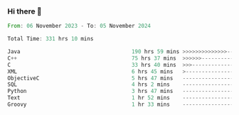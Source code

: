 ### Hi there 👋

<!--
**luoxuanzao/luoxuanzao** is a ✨ _special_ ✨ repository because its `README.md` (this file) appears on your GitHub profile.

Here are some ideas to get you started:

- 🔭 I’m currently working on ...
- 🌱 I’m currently learning ...
- 👯 I’m looking to collaborate on ...
- 🤔 I’m looking for help with ...
- 💬 Ask me about ...
- 📫 How to reach me: ...
- 😄 Pronouns: ...
- ⚡ Fun fact: ...
-->

<!--START_SECTION:waka-->

```rust
From: 06 November 2023 - To: 05 November 2024

Total Time: 331 hrs 10 mins

Java                                   190 hrs 59 mins >>>>>>>>>>>>>>-----------   57.65 %
C++                                    75 hrs 37 mins  >>>>>>-------------------   22.83 %
C                                      33 hrs 40 mins  >>>----------------------   10.17 %
XML                                    6 hrs 45 mins   >------------------------   02.04 %
ObjectiveC                             5 hrs 47 mins   -------------------------   01.75 %
SQL                                    4 hrs 2 mins    -------------------------   01.22 %
Python                                 3 hrs 47 mins   -------------------------   01.14 %
Text                                   1 hr 52 mins    -------------------------   00.56 %
Groovy                                 1 hr 33 mins    -------------------------   00.47 %
```

<!--END_SECTION:waka-->